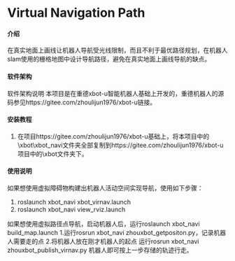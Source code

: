 # Virtual Navigation Path

#### 介绍
在真实地面上画线让机器人导航受光线限制，而且不利于最优路径规划，在机器人slam使用的栅格地图中设计导航路径，避免在真实地面上画线导航的缺点。

#### 软件架构
软件架构说明
本项目是在重德xbot-u智能机器人基础上开发的，重德机器人的源码参见https://gitee.com/zhoulijun1976/xbot-u链接。

#### 安装教程

1.  在项目https://gitee.com/zhoulijun1976/xbot-u基础上，将本项目中的\xbot\xbot_navi文件夹全部复制到https://gitee.com/zhoulijun1976/xbot-u项目中的\xbot文件夹下。

#### 使用说明
如果想使用虚拟障碍物构建出机器人活动空间实现导航，使用如下步骤：
1.  roslaunch xbot_navi xbot_virnav.launch
2.  roslaunch xbot_navi view_rviz.launch

如果想使用虚拟路径点导航，启动机器人后，运行roslaunch xbot_navi build_map.launch
1.运行rosrun xbot_navi zhouxbot_getpositon.py，记录机器人需要走的点
2.将机器人放在刚才机器人的起点
运行rosrun xbot_navi zhouxbot_publish_virnav.py 机器人即可按上一步存储的轨迹行走。
